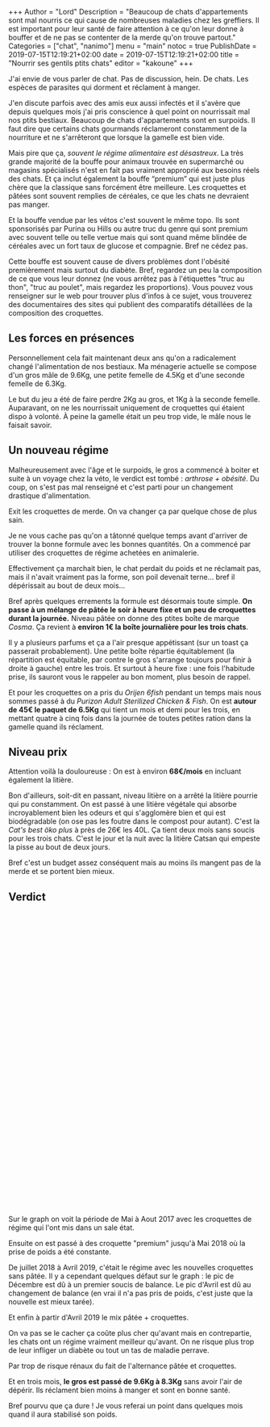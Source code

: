 +++
Author = "Lord"
Description = "Beaucoup de chats d'appartements sont mal nourris ce qui cause de nombreuses maladies chez les greffiers. Il est important pour leur santé de faire attention à ce qu'on leur donne à bouffer et de ne pas se contenter de la merde qu'on trouve partout."
Categories = ["chat", "nanimo"]
menu = "main"
notoc = true
PublishDate = 2019-07-15T12:19:21+02:00
date = 2019-07-15T12:19:21+02:00
title = "Nourrir ses gentils ptits chats"
editor = "kakoune"
+++

J'ai envie de vous parler de chat.
Pas de discussion, hein.
De chats.
Les espèces de parasites qui dorment et réclament à manger.

J'en discute parfois avec des amis eux aussi infectés et il s'avère que depuis quelques mois j'ai pris conscience à quel point on nourrissait mal nos ptits bestiaux.
Beaucoup de chats d'appartements sont en surpoids.
Il faut dire que certains chats gourmands réclameront constamment de la nourriture et ne s'arrêteront que lorsque la gamelle est bien vide.

Mais pire que ça, *souvent le régime alimentaire est désastreux*.
La très grande majorité de la bouffe pour animaux trouvée en supermarché ou magasins spécialisés n'est en fait pas vraiment approprié aux besoins réels des chats.
Et ça inclut également la bouffe “premium” qui est juste plus chère que la classique sans forcément être meilleure.
Les croquettes et pâtées sont souvent remplies de céréales, ce que les chats ne devraient pas manger.

Et la bouffe vendue par les vétos c'est souvent le même topo.
Ils sont sponsorisés par Purina ou Hills ou autre truc du genre qui sont premium avec souvent telle ou telle vertue mais qui sont quand même blindée de céréales avec un fort taux de glucose et compagnie.
Bref ne cédez pas.

Cette bouffe est souvent cause de divers problèmes dont l'obésité premièrement mais surtout du diabète.
Bref, regardez un peu la composition de ce que vous leur donnez (ne vous arrêtez pas à l'étiquettes "truc au thon", "truc au poulet", mais regardez les proportions).
Vous pouvez vous renseigner sur le web pour trouver plus d'infos à ce sujet, vous trouverez des documentaires des sites qui publient des comparatifs détaillées de la composition des croquettes.

## Les forces en présences
Personnellement cela fait maintenant deux ans qu'on a radicalement changé l'alimentation de nos bestiaux.
Ma ménagerie actuelle se compose d'un gros mâle de 9.6Kg, une petite femelle de 4.5Kg et d'une seconde femelle de 6.3Kg.

Le but du jeu a été de faire perdre 2Kg au gros, et 1Kg à la seconde femelle.
Auparavant, on ne les nourrissait uniquement de croquettes qui étaient dispo à volonté.
À peine la gamelle était un peu trop vide, le mâle nous le faisait savoir.

## Un nouveau régime
Malheureusement avec l'âge et le surpoids, le gros a commencé à boiter et suite à un voyage chez la véto, le verdict est tombé : *arthrose + obésité*.
Du coup, on s'est pas mal renseigné et c'est parti pour un changement drastique d'alimentation.

Exit les croquettes de merde.
On va changer ça par quelque chose de plus sain.

Je ne vous cache pas qu'on a tâtonné quelque temps avant d'arriver de trouver la bonne formule avec les bonnes quantités.
On a commencé par utiliser des croquettes de régime achetées en animalerie.

Effectivement ça marchait bien, le chat perdait du poids et ne réclamait pas, mais il n'avait vraiment pas la forme, son poil devenait terne… bref il dépérissait au bout de deux mois…

Bref après quelques errements la formule est désormais toute simple.
**On passe à un mélange de pâtée le soir à heure fixe et un peu de croquettes durant la journée.**
Niveau pâtée on donne des ptites boîte de marque *Cosma*.
Ça revient à **environ 1€ la boîte journalière pour les trois chats**.

Il y a plusieurs parfums et ça a l'air presque appétissant (sur un toast ça passerait probablement).
Une petite boîte répartie équitablement (la répartition est équitable, par contre le gros s'arrange toujours pour finir à droite à gauche) entre les trois.
Et surtout à heure fixe : une fois l'habitude prise, ils sauront vous le rappeler au bon moment, plus besoin de rappel.

Et pour les croquettes on a pris du *Orijen 6fish* pendant un temps mais nous sommes passé à du *Purizon Adult Sterilized Chicken & Fish*.
On est **autour de 45€ le paquet de 6.5Kg** qui tient un mois et demi pour les trois, en mettant quatre à cinq fois dans la journée de toutes petites ration dans la gamelle quand ils réclament.

## Niveau prix
Attention voilà la douloureuse : On est à environ **68€/mois** en incluant également la litière.

Bon d'ailleurs, soit-dit en passant, niveau litière on a arrêté la litière pourrie qui pu constamment.
On est passé à une litière végétale qui absorbe incroyablement bien les odeurs et qui s'agglomère bien et qui est biodégradable (on ose pas les foutre dans le compost pour autant).
C'est la *Cat's best öko plus* à près de 26€ les 40L.
Ça tient deux mois sans soucis pour les trois chats.
C'est le jour et la nuit avec la litière Catsan qui empeste la pisse au bout de deux jours.

Bref c'est un budget assez conséquent mais au moins ils mangent pas de la merde et se portent bien mieux.

## Verdict

<script src="https://lord.re/posts/171-nourrir-ses-chats/jquery-3.1.1.min.js"></script>
<script src="https://lord.re/posts/171-nourrir-ses-chats/highstock.js"></script>
<script type="text/javascript" src="https://lord.re/posts/171-nourrir-ses-chats/data.js"></script>
<script type="text/javascript" src="https://lord.re/posts/171-nourrir-ses-chats/dark-unica.js"></script>

<script type="text/javascript">
$(document).ready(function() {

$.get('https://lord.re/posts/171-nourrir-ses-chats/poids.csv', function(csv) {
				$('#poids').highcharts({
					chart: {
						type: 'spline',
						zoomType: 'x'
					},
					data: {
						csv: csv,
						dateFormat: 'dd/mm/YY',
					},
					title: {
						text: "Les progrès du monstre"
					},
					xAxis: {
						type: 'datetime',
						plotBands: [{
							from: Date.UTC(2017,04,09),
							to: Date.UTC(2017,07,31),
							color: '#222211',
							label: {
								text: '<em>Croquettes régime</em>',
								style: {
									color: '#ccc'
									},
							}
						},{
							from: Date.UTC(2017,07,31),
							to: Date.UTC(2018,05,01),
							color: '#112222',
							label: {
								text: '<em>Croquettes premium</em>',
								style: {
									color: '#ccc'
								}
							}
						},{
							from: Date.UTC(2018,05,01),
							to: Date.UTC(2019,03,18),
							color: '#221122',
							label: {
								text: '<em>Bonnes croquettes</em>',
								style: {
									color: '#ccc'
								}
							}
						},{
							from: Date.UTC(2019,03,18),
							to: Date.UTC(2025,06,11),
							color: '#122112',
							label: {
								text: '<em>Bon régime</em>',
								style: {
									color: '#cdc',
								}
							}
						}]
					},
					yAxis: {
						title: {
							text: 'Poids (Kg)'
						},
						/*type: 'logarithmic',
						minorTickInterval: 1*/
					},
					tooltip: {
						shared: true,
						crosshairs: true
					},plotOptions: {
						series: {
							connectNulls: true
						},
						spline: {
							marker: {
								enabled: true,
								radius: 2
							}
						}
					},
			    });



			});
			});
</script>

<div id="poids" style="width:100%; height: 600px;"></div>
Sur le graph on voit la période de Mai à Aout 2017 avec les croquettes de régime qui l'ont mis dans un sale état.

Ensuite on est passé à des croquette "premium" jusqu'à Mai 2018 où la prise de poids a été constante.

De juillet 2018 à Avril 2019, c'était le régime avec les nouvelles croquettes sans pâtée.
Il y a cependant quelques défaut sur le graph : le pic de Décembre est dû à un premier soucis de balance.
Le pic d'Avril est dû au changement de balance (en vrai il n'a pas pris de poids, c'est juste que la nouvelle est mieux tarée).

Et enfin à partir d'Avril 2019 le mix pâtée + croquettes.

On va pas se le cacher ça coûte plus cher qu'avant mais en contrepartie, les chats ont un régime vraiment meilleur qu'avant.
On ne risque plus trop de leur infliger un diabète ou tout un tas de maladie perrave.

Par trop de risque rénaux du fait de l'alternance pâtée et croquettes.

Et en trois mois, **le gros est passé de 9.6Kg à 8.3Kg** sans avoir l'air de dépérir.
Ils réclament bien moins à manger et sont en bonne santé.

Bref pourvu que ça dure !
Je vous referai un point dans quelques mois quand il aura stabilisé son poids.
